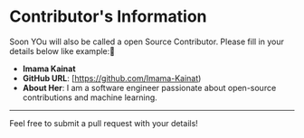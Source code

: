 # Contributor's Information

Soon YOu will also be called a open Source Contributor. Please fill in your details below like example:🤗

- **Imama Kainat**
- **GitHub URL**: [https://github.com/Imama-Kainat)
- **About Her**: I am a software engineer passionate about open-source contributions and machine learning.

---







Feel free to submit a pull request with your details!

